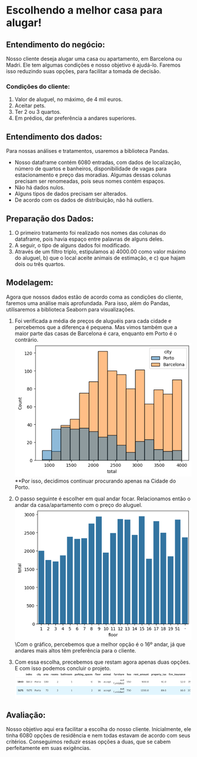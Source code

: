 # Escolhendo a melhor casa para alugar!

## Entendimento do negócio:
Nosso cliente deseja alugar uma casa ou apartamento, em Barcelona ou Madri. Ele tem algumas condições e nosso objetivo é ajudá-lo. 
Faremos isso reduzindo suas opções, para facilitar a tomada de decisão.

### Condições do cliente:
1.  Valor de aluguel, no máximo, de 4 mil euros.
2.  Aceitar pets.
3.  Ter 2 ou 3 quartos.
4.  Em prédios, dar preferência a andares superiores.

## Entendimento dos dados:
Para nossas análises e tratamentos, usaremos a biblioteca Pandas.

- Nosso dataframe contém 6080 entradas, com dados de localização, número de quartos e banheiros, disponibilidade de vagas para estacionamento e preço das moradias. Algumas dessas colunas precisam ser renomeadas, pois seus nomes contém espaços.
- Não há dados nulos.
- Alguns tipos de dados precisam ser alterados.
- De acordo com os dados de distribuição, não há outliers.

## Preparação dos Dados:
1. O primeiro tratamento foi realizado nos nomes das colunas do dataframe, pois havia espaço entre palavras de alguns deles.
2. A seguir, o tipo de alguns dados foi modificado.
3. Através de um filtro triplo, estipulamos
   a) 4000.00 como valor máximo do aluguel,
   b) que o local aceite animais de estimação, e
   c) que hajam dois ou três quartos.

## Modelagem:
Agora que nossos dados estão de acordo coma as condições do cliente, faremos uma análise mais aprofundada. Para isso, além do Pandas, utilisaremos a biblioteca Seaborn para visualizações.

1. Foi verificada a média de preços de aluguéis para cada cidade e percebemos que a diferença é pequena. Mas vimos também que a maior parte das casas de Barcelona é cara, enquanto em Porto é o contrário.
   <img src="https://github.com/isabelesb/Alugando_casa_com_base_em_Dados/blob/main/quantidade_de_casas_por_preco_por_cidade.png" alt="Falha no carregamento. Vide imagem: quantidade_de_casas_por_preco_por_cidade.png">
\**Por isso, decidimos continuar procurando apenas na Cidade do Porto.

2. O passo seguinte é escolher em qual andar focar. Relacionamos então o andar da casa/apartamento com o preço do aluguel.
   <img src="https://github.com/isabelesb/Alugando_casa_com_base_em_Dados/blob/main/valor_do_aluguel_pela_quantidade_de_andares.png" alt="Falha no carregamento. Vide imagem: valor_do_aluguel_pela_quantidade_de_andares.png">
\Com o gráfico, percebemos que a melhor opção é o 16º andar, já que andares mais altos têm preferência para o cliente.

3. Com essa escolha, precebemos que restam agora apenas duas opções. E com isso podemos concluir o projeto.
   <img src="https://github.com/isabelesb/Alugando_casa_com_base_em_Dados/blob/main/opcoes_finais.png" alt="Falha no carregamento. Vide imagem: opcoes_finais.png">

## Avaliação:
Nosso objetivo aqui era facilitar a escolha do nosso cliente. Inicialmente, ele tinha 6080 opções de residência e nem todas estavam de acordo com seus critérios. Conseguimos reduzir essas opções a duas, que se cabem perfeitamente em suas exigências.

